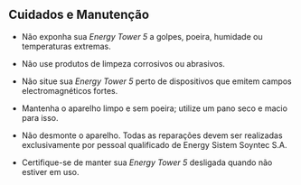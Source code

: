 ## Cuidados e Manutenção 

* Não exponha sua *Energy Tower 5* a golpes, poeira, humidade ou temperaturas extremas.

* Não use produtos de limpeza corrosivos ou abrasivos. 

* Não situe sua *Energy Tower 5* perto de dispositivos que emitem campos electromagnéticos fortes. 

* Mantenha o aparelho limpo e sem poeira; utilize um pano seco e macio para isso. 

* Não desmonte o aparelho. Todas as reparações devem ser realizadas exclusivamente por pessoal qualificado de Energy Sistem Soyntec S.A.

* Certifique-se de manter sua *Energy Tower 5* desligada quando não estiver em uso. 
